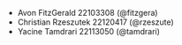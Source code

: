 - Avon FitzGerald 22103308 (@fitzgera)
- Christian Rzeszutek 22120417 (@rzeszute)
- Yacine Tamdrari 22113050 (@tamdrari)
